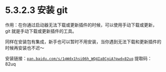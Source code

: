 # 5.3.2.3 安装 git

作用：在你通过启动器无法下载或更新插件的时候，可以使用手动下载或更新，git 就是手动下载或更新插件的工具。

同样在安装包有集成，新手也可以暂时不用安装，当你遇到无法下载和更新插件的时候再安装也不迟～

安装链接：[`pan.baidu.com/s/1qWdx1hsi06h_WQ4Ia8CgiA?pwd=82uq`](https://pan.baidu.com/s/1qWdx1hsi06h_WQ4Ia8CgiA?pwd=82uq) 提取码：82uq